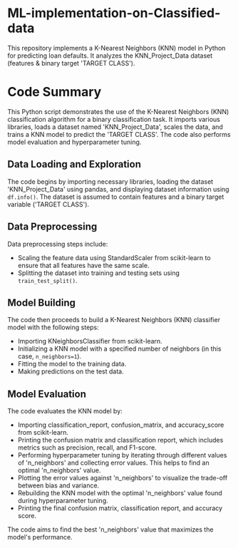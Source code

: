 # ML-implementation-on-Classified-data
This repository implements a K-Nearest Neighbors (KNN) model in Python for predicting loan defaults. It analyzes the KNN_Project_Data dataset (features &amp; binary target 'TARGET CLASS').

# Code Summary

This Python script demonstrates the use of the K-Nearest Neighbors (KNN) classification algorithm for a binary classification task. It imports various libraries, loads a dataset named 'KNN_Project_Data', scales the data, and trains a KNN model to predict the 'TARGET CLASS'. The code also performs model evaluation and hyperparameter tuning.

## Data Loading and Exploration

The code begins by importing necessary libraries, loading the dataset 'KNN_Project_Data' using pandas, and displaying dataset information using `df.info()`. The dataset is assumed to contain features and a binary target variable ('TARGET CLASS'). 

## Data Preprocessing

Data preprocessing steps include:
- Scaling the feature data using StandardScaler from scikit-learn to ensure that all features have the same scale.
- Splitting the dataset into training and testing sets using `train_test_split()`.

## Model Building

The code then proceeds to build a K-Nearest Neighbors (KNN) classifier model with the following steps:
- Importing KNeighborsClassifier from scikit-learn.
- Initializing a KNN model with a specified number of neighbors (in this case, `n_neighbors=1`).
- Fitting the model to the training data.
- Making predictions on the test data.

## Model Evaluation

The code evaluates the KNN model by:
- Importing classification_report, confusion_matrix, and accuracy_score from scikit-learn.
- Printing the confusion matrix and classification report, which includes metrics such as precision, recall, and F1-score.
- Performing hyperparameter tuning by iterating through different values of 'n_neighbors' and collecting error values. This helps to find an optimal 'n_neighbors' value.
- Plotting the error values against 'n_neighbors' to visualize the trade-off between bias and variance.
- Rebuilding the KNN model with the optimal 'n_neighbors' value found during hyperparameter tuning.
- Printing the final confusion matrix, classification report, and accuracy score.

The code aims to find the best 'n_neighbors' value that maximizes the model's performance.

